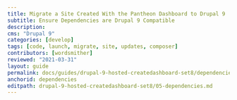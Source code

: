```yaml
---
title: Migrate a Site Created With the Pantheon Dashboard to Drupal 9
subtitle: Ensure Dependencies are Drupal 9 Compatible
description: 
cms: "Drupal 9"
categories: [develop]
tags: [code, launch, migrate, site, updates, composer]
contributors: [wordsmither]
reviewed: "2021-03-31"
layout: guide
permalink: docs/guides/drupal-9-hosted-createdashboard-set8/dependencies
anchorid: dependencies
editpath: drupal-9-hosted-createdashboard-set8/05-dependencies.md
---
```

<Partial file="drupal-9/dependencies-compatible.md" />
